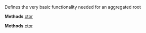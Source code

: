 Defines the very basic functionality needed for an aggregated root

**Methods**
[ctor](Bifrost.Domain.AggregatedRoot.ctor)


**Methods**
[ctor](Bifrost.Domain.AggregatedRootOf`1.ctor)
